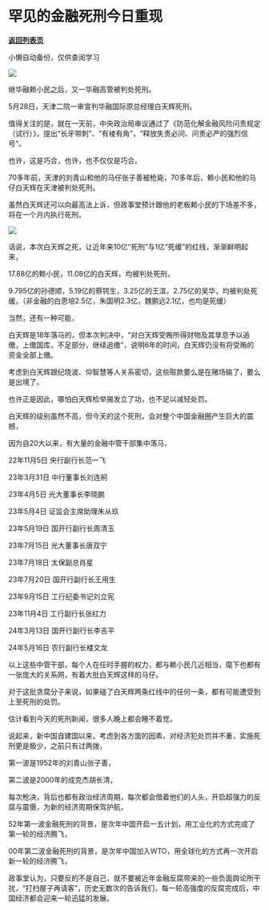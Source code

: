 # 罕见的金融死刑今日重现

[**返回列表页**](/gzh/政事堂2019)

小懒自动备份，仅供查阅学习

![](https://mmbiz.qpic.cn/mmbiz_jpg/rxhS23yu8cORnvuwiaprLWjJtCg96Az49p73S21TtOHLfYR9QNXjvibwbUs7KBdoJKv8X5o115ATzBEn5zqoYXeA/640?wx_fmt=jpeg&from;=appmsg)

继华融赖小民之后，又一华融高管被判处死刑。  

5月28日，天津二院一审宣判华融国际原总经理白天辉死刑。

值得关注的是，就在一天前，中央政治局审议通过了《防范化解金融风险问责规定（试行）》，提出“长牙带刺”、“有棱有角”，“释放失责必问、问责必严的强烈信号”。

也许，这是巧合，也许，也不仅仅是巧合。  

70多年前，天津的刘青山和他的马仔张子善被枪毙，70多年后，赖小民和他的马仔白天辉在天津被判处死刑。

虽然白天辉还可以向最高法上诉，但政事堂预计跟他的老板赖小民的下场差不多，将在一个月内执行死刑。

![](https://mmbiz.qpic.cn/mmbiz_png/rxhS23yu8cORnvuwiaprLWjJtCg96Az49puibjjic5e25HE3a59aQ3uLarylViaOOy3icNwghoLwxvcAhZWZ3AHfsOQ/640?wx_fmt=png&from;=appmsg)

话说，本次白天辉之死，让近年来10亿“死刑”与1亿“死缓”的红线，渐渐鲜明起来，

17.88亿的赖小民，11.08亿的白天辉，均被判处死刑，

9.795亿的孙德顺，5.19亿的蔡锷生，3.25亿的王滨，2.75亿的吴华，均被判处死缓。（非金融的白恩培2.5亿，朱国明2.3亿，魏鹏远2.1亿，也均是死缓）

当然，还有一种可能，

白天辉是18年落马的，但本次判决中，“对白天辉受贿所得财物及其孳息予以追缴，上缴国库，不足部分，继续追缴”，说明6年的时间，白天辉仍没有将受贿的资金全部上缴。

考虑到白天辉跟纪晓波、仰智慧等人关系密切，这些赃款要么是在赌场输了，要么是出境了。

也许正是因此，哪怕白天辉检举揭发立了功，也不足以减轻处罚。

白天辉的级别虽然不高，但今天的这个死刑，会对整个中国金融圈产生巨大的震撼，

因为自20大以来，有大量的金融中管干部集中落马，

22年11月5日 央行副行长范一飞

23年3月31日 中行董事长刘连舸

23年4月5日 光大董事长李晓鹏

23年5月4日 证监会主席助理朱从玖

23年5月19日 国开行副行长周清玉

23年7月15日 光大董事长唐双宁

23年7月18日 太保副总肖星

23年7月20日 国开行副行长王用生

23年9月15日 工行纪委书记刘立宪

23年11月4日 工行副行长张红力

24年3月13日 国开行副行长李吉平

24年5月16日 农行副行长楼文龙

以上这些中管干部，每个人在任时手握的权力，都与赖小民几近相当，麾下也都有一张庞大的关系网，有着大批白天辉这样的马仔。

对于这批贪腐分子来说，如果碰了白天辉两条红线中的任何一条，都有可能遭受到上至死刑的处罚。

估计看到今天的死刑新闻，很多人晚上都会睡不着觉。  

说起来，新中国自建国以来，考虑到各方面的因素，对经济犯处罚并不重，实施死刑更是极少，之前只有过两拨，

第一波是1952年的刘青山张子善，

第二波是2000年的成克杰胡长清，

每次枪决，背后也都有政治经济周期，每次都会借着他们的人头，开启超强力的反腐与震慑，为新的经济周期保驾护航，

52年第一波金融死刑的背景，是次年中国开启一五计划，用工业化的方式完成了第一轮的经济腾飞，

00年第二波金融死刑的背景，是次年中国加入WTO，用全球化的方式再一次开启新一轮的经济腾飞，  

政事堂认为，只要反的不是自己，就不要被近年金融反腐带来的一些负面舆论所干扰，“打扫屋子再请客”，历史无数次的告诉我们，每一轮高强度的反腐完成后，中国经济都会迎来一轮迅猛的发展。

